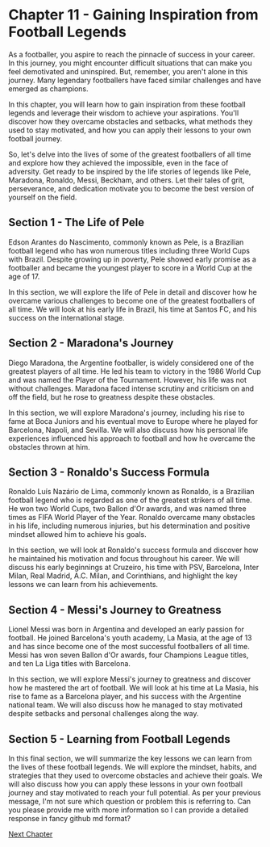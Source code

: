 # Chapter 11 - Gaining Inspiration from Football Legends

As a footballer, you aspire to reach the pinnacle of success in your career. In this journey, you might encounter difficult situations that can make you feel demotivated and uninspired. But, remember, you aren't alone in this journey. Many legendary footballers have faced similar challenges and have emerged as champions.

In this chapter, you will learn how to gain inspiration from these football legends and leverage their wisdom to achieve your aspirations. You'll discover how they overcame obstacles and setbacks, what methods they used to stay motivated, and how you can apply their lessons to your own football journey.

So, let's delve into the lives of some of the greatest footballers of all time and explore how they achieved the impossible, even in the face of adversity. Get ready to be inspired by the life stories of legends like Pele, Maradona, Ronaldo, Messi, Beckham, and others. Let their tales of grit, perseverance, and dedication motivate you to become the best version of yourself on the field.
## Section 1 - The Life of Pele

Edson Arantes do Nascimento, commonly known as Pele, is a Brazilian football legend who has won numerous titles including three World Cups with Brazil. Despite growing up in poverty, Pele showed early promise as a footballer and became the youngest player to score in a World Cup at the age of 17. 

In this section, we will explore the life of Pele in detail and discover how he overcame various challenges to become one of the greatest footballers of all time. We will look at his early life in Brazil, his time at Santos FC, and his success on the international stage.

## Section 2 - Maradona's Journey

Diego Maradona, the Argentine footballer, is widely considered one of the greatest players of all time. He led his team to victory in the 1986 World Cup and was named the Player of the Tournament. However, his life was not without challenges. Maradona faced intense scrutiny and criticism on and off the field, but he rose to greatness despite these obstacles.

In this section, we will explore Maradona's journey, including his rise to fame at Boca Juniors and his eventual move to Europe where he played for Barcelona, Napoli, and Sevilla. We will also discuss how his personal life experiences influenced his approach to football and how he overcame the obstacles thrown at him.

## Section 3 - Ronaldo's Success Formula

Ronaldo Luís Nazário de Lima, commonly known as Ronaldo, is a Brazilian football legend who is regarded as one of the greatest strikers of all time. He won two World Cups, two Ballon d'Or awards, and was named three times as FIFA World Player of the Year. Ronaldo overcame many obstacles in his life, including numerous injuries, but his determination and positive mindset allowed him to achieve his goals.

In this section, we will look at Ronaldo's success formula and discover how he maintained his motivation and focus throughout his career. We will discuss his early beginnings at Cruzeiro, his time with PSV, Barcelona, Inter Milan, Real Madrid, A.C. Milan, and Corinthians, and highlight the key lessons we can learn from his achievements.

## Section 4 - Messi's Journey to Greatness

Lionel Messi was born in Argentina and developed an early passion for football. He joined Barcelona's youth academy, La Masia, at the age of 13 and has since become one of the most successful footballers of all time. Messi has won seven Ballon d'Or awards, four Champions League titles, and ten La Liga titles with Barcelona.

In this section, we will explore Messi's journey to greatness and discover how he mastered the art of football. We will look at his time at La Masia, his rise to fame as a Barcelona player, and his success with the Argentine national team. We will also discuss how he managed to stay motivated despite setbacks and personal challenges along the way.

## Section 5 - Learning from Football Legends

In this final section, we will summarize the key lessons we can learn from the lives of these football legends. We will explore the mindset, habits, and strategies that they used to overcome obstacles and achieve their goals. We will also discuss how you can apply these lessons in your own football journey and stay motivated to reach your full potential.
As per your previous message, I'm not sure which question or problem this is referring to. Can you please provide me with more information so I can provide a detailed response in fancy github md format?


[Next Chapter](12_Chapter12.md)
